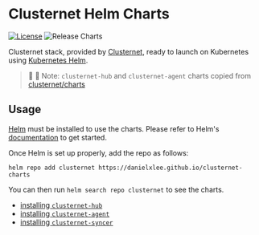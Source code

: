 # Clusternet Helm Charts

[![License](https://img.shields.io/badge/License-Apache%202.0-blue.svg)](https://opensource.org/licenses/Apache-2.0)
![Release Charts](https://github.com/DanielXLee/clusternet-charts/workflows/Release%20Charts/badge.svg?branch=main)

Clusternet stack, provided by [Clusternet](https://github.com/clusternet), ready to launch on Kubernetes
using [Kubernetes Helm](https://github.com/helm/helm).

> :pushpin: :pushpin: Note:
> `clusternet-hub` and `clusternet-agent` charts copied from [clusternet/charts](https://github.com/clusternet/charts)
## Usage

[Helm](https://helm.sh) must be installed to use the charts. Please refer to
Helm's [documentation](https://helm.sh/docs/) to get started.

Once Helm is set up properly, add the repo as follows:

```console
helm repo add clusternet https://danielxlee.github.io/clusternet-charts
```

You can then run `helm search repo clusternet` to see the charts.

- [installing `clusternet-hub`](./charts/clusternet-hub)
- [installing `clusternet-agent`](./charts/clusternet-agent)
- [installing `clusternet-syncer`](./charts/clusternet-syncer)
